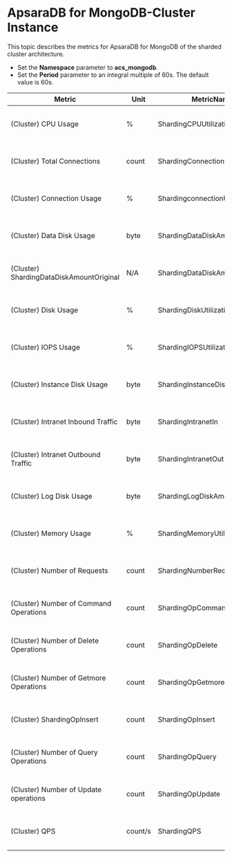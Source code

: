 # ApsaraDB for MongoDB-Cluster Instance

This topic describes the metrics for ApsaraDB for MongoDB of the sharded cluster architecture.

-   Set the **Namespace** parameter to **acs\_mongodb**.
-   Set the **Period** parameter to an integral multiple of 60s. The default value is 60s.

|Metric|Unit|MetricName|Dimensions|Statistics|
|------|----|----------|----------|----------|
|\(Cluster\) CPU Usage|%|ShardingCPUUtilization|userId, instanceId, subinstanceId, and role|Maximum, Minimum, and Average|
|\(Cluster\) Total Connections|count|ShardingConnectionAmount|userId, instanceId, subinstanceId, and role|Maximum, Minimum, and Average|
|\(Cluster\) Connection Usage|%|ShardingconnectionUtilization|userId, instanceId, subinstanceId, and role|Maximum, Minimum, and Average|
|\(Cluster\) Data Disk Usage|byte|ShardingDataDiskAmount|userId, instanceId, subinstanceId, and role|Maximum, Minimum, and Average|
|\(Cluster\) ShardingDataDiskAmountOriginal|N/A|ShardingDataDiskAmountOriginal|userId, instanceId, subinstanceId, and role|Maximum, Minimum, and Average|
|\(Cluster\) Disk Usage|%|ShardingDiskUtilization|userId, instanceId, subinstanceId, and role|Maximum, Minimum, and Average|
|\(Cluster\) IOPS Usage|%|ShardingIOPSUtilization|userId, instanceId, subinstanceId, and role|Maximum, Minimum, and Average|
|\(Cluster\) Instance Disk Usage|byte|ShardingInstanceDiskAmount|userId, instanceId, subinstanceId, and role|Maximum, Minimum, and Average|
|\(Cluster\) Intranet Inbound Traffic|byte|ShardingIntranetIn|userId, instanceId, subinstanceId, and role|Average|
|\(Cluster\) Intranet Outbound Traffic|byte|ShardingIntranetOut|userId, instanceId, subinstanceId, and role|Average|
|\(Cluster\) Log Disk Usage|byte|ShardingLogDiskAmount|userId, instanceId, subinstanceId, and role|Maximum, Minimum, and Average|
|\(Cluster\) Memory Usage|%|ShardingMemoryUtilization|userId, instanceId, subinstanceId, and role|Maximum, Minimum, and Average|
|\(Cluster\) Number of Requests|count|ShardingNumberRequests|userId, instanceId, subinstanceId, and role|Average|
|\(Cluster\) Number of Command Operations|count|ShardingOpCommand|userId, instanceId, subinstanceId, and role|Maximum, Minimum, and Average|
|\(Cluster\) Number of Delete Operations|count|ShardingOpDelete|userId, instanceId, subinstanceId, and role|Maximum, Minimum, and Average|
|\(Cluster\) Number of Getmore Operations|count|ShardingOpGetmore|userId, instanceId, subinstanceId, and role|Maximum, Minimum, and Average|
|\(Cluster\) ShardingOpInsert|count|ShardingOpInsert|userId, instanceId, subinstanceId, and role|Maximum, Minimum, and Average|
|\(Cluster\) Number of Query Operations|count|ShardingOpQuery|userId, instanceId, subinstanceId, and role|Maximum, Minimum, and Average|
|\(Cluster\) Number of Update operations|count|ShardingOpUpdate|userId, instanceId, subinstanceId, and role|Maximum, Minimum, and Average|
|\(Cluster\) QPS|count/s|ShardingQPS|userId, instanceId, subinstanceId, and role|Maximum, Minimum, and Average|

